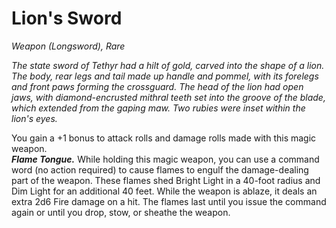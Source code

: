 # Lion's Sword
*Weapon (Longsword), Rare*

*The state sword of Tethyr had a hilt of gold, carved into the shape of a lion. The body, rear legs and tail made up handle and pommel, with its forelegs and front paws forming the crossguard. The head of the lion had open jaws, with diamond-encrusted mithral teeth set into the groove of the blade, which extended from the gaping maw. Two rubies were inset within the lion's eyes.*

You gain a +1 bonus to attack rolls and damage rolls made with this magic weapon.  
***Flame Tongue.*** While holding this magic weapon, you can use a command word (no action required) to cause flames to engulf the damage-dealing part of the weapon. These flames shed Bright Light in a 40-foot radius and Dim Light for an additional 40 feet. While the weapon is ablaze, it deals an extra 2d6 Fire damage on a hit. The flames last until you issue the command again or until you drop, stow, or sheathe the weapon.